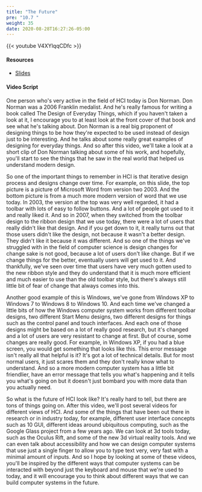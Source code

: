 ```yaml
---
title: "The Future"
pre: "10.7 "
weight: 35
date: 2020-08-28T16:27:26-05:00
---
```


{{< youtube V4XYlqqCDfc >}}

<!-- CIS 115: msEq_sTBzlc -->

#### Resources
* [Slides](../9-Human_Computer_Interaction.pdf)

#### Video Script

One person who's very active in the field of HCI today is Don Norman. Don Norman was a 2006 Franklin medalist. And he's really famous for writing a book called The Design of Everyday Things, which if you haven't taken a look at it, I encourage you to at least look at the front cover of that book and see what he's talking about. Don Norman is a real big proponent of designing things to be how they're expected to be used instead of design just to be interesting. And he talks about some really great examples of designing for everyday things. And so after this video, we'll take a look at a short clip of Don Norman talking about some of his work, and hopefully, you'll start to see the things that he saw in the real world that helped us understand modern design. 

So one of the important things to remember in HCI is that iterative design process and designs change over time. For example, on this slide, the top picture is a picture of Microsoft Word from version two 2003. And the bottom picture is from a much more modern version of word that we use today. In 2003, the version at the top was very well regarded, it had a toolbar with lots of easy to follow buttons. And a lot of people got used to it and really liked it. And so in 2007, when they switched from the toolbar design to the ribbon design that we use today, there were a lot of users that really didn't like that design. And if you get down to it, it really turns out that those users didn't like the design, not because it wasn't a better design. They didn't like it because it was different. And so one of the things we've struggled with in the field of computer science is design changes for change sake is not good, because a lot of users don't like change. But if we change things for the better, eventually users will get used to it. And thankfully, we've seen over time that users have very much gotten used to the new ribbon style and they do understand that it is much more efficient and much easier to use than the old toolbar style, but there's always still little bit of fear of change that always comes into this. 

Another good example of this is Windows, we've gone from Windows XP to Windows 7 to Windows 8 to Windows 10. And each time we've changed a little bits of how the Windows computer system works from different toolbar designs, two different Start Menu designs, two different designs for things such as the control panel and touch interfaces. And each one of those designs might be based on a lot of really good research, but it's changed and a lot of users are very resistant to change at first. But of course, some changes are really good. For example, in Windows XP, if you had a blue screen, you would get something that looks like this. This error message isn't really all that helpful is it? It's got a lot of technical details. But for most normal users, it just scares them and they don't really know what to understand. And so a more modern computer system has a little bit friendlier, have an error message that tells you what's happening and it tells you what's going on but it doesn't just bombard you with more data than you actually need. 

So what is the future of HCI look like? It's really hard to tell, but there are tons of things going on. After this video, we'll post several videos for different views of HCI. And some of the things that have been out there in research or in industry today, for example, different user interface concepts such as 10 GUI, different ideas around ubiquitous computing, such as the Google Glass project from a few years ago. We can look at 3d tools today, such as the Oculus Rift, and some of the new 3d virtual reality tools. And we can even talk about accessibility and how we can design computer systems that use just a single finger to allow you to type text very, very fast with a minimal amount of inputs. And so I hope by looking at some of these videos, you'll be inspired by the different ways that computer systems can be interacted with beyond just the keyboard and mouse that we're used to today, and it will encourage you to think about different ways that we can build computer systems in the future.